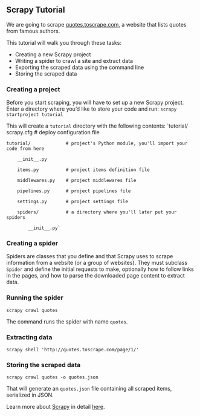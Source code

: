 ## Scrapy Tutorial

We are going to scrape [quotes.toscrape.com](http://quotes.toscrape.com/), a website that lists quotes from famous authors.

This tutorial will walk you through these tasks:

  * Creating a new Scrapy project
  * Writing a spider to crawl a site and extract data
  * Exporting the scraped data using the command line
  * Storing the scraped data
  
### Creating a project

Before you start scraping, you will have to set up a new Scrapy project. Enter a directory where you’d like to store your code and run:
`scrapy startproject tutorial`

This will create a `tutorial` directory with the following contents:
`tutorial/
    scrapy.cfg            # deploy configuration file
    
    tutorial/             # project's Python module, you'll import your code from here
    
        __init__.py
        
        items.py          # project items definition file
        
        middlewares.py    # project middlewares file
        
        pipelines.py      # project pipelines file
        
        settings.py       # project settings file
        
        spiders/          # a directory where you'll later put your spiders
        
            __init__.py`
     
### Creating a spider
Spiders are classes that you define and that Scrapy uses to scrape information from a website (or a group of websites). They must subclass `Spider` and define the initial requests to make, optionally how to follow links in the pages, and how to parse the downloaded page content to extract data.

### Running the spider
`scrapy crawl quotes`

The command runs the spider with name `quotes`.

### Extracting data
`scrapy shell 'http://quotes.toscrape.com/page/1/'`

### Storing the scraped data
`scrapy crawl quotes -o quotes.json`

That will generate an `quotes.json` file containing all scraped items, serialized in JSON.

Learn more about [Scrapy](https://scrapy.org/) in detail [here](https://docs.scrapy.org/en/latest/intro/tutorial.html).
